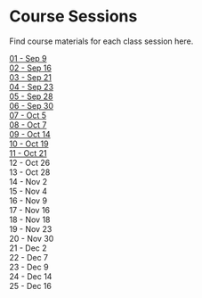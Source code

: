 # Course Sessions

Find course materials for each class session here.

[01 - Sep 9](https://github.com/ga-students/MOB-NYC-4/tree/master/Sessions/01)  
[02 - Sep 16](https://github.com/ga-students/MOB-NYC-4/tree/master/Sessions/02)  
[03 - Sep 21](https://github.com/ga-students/MOB-NYC-4/tree/master/Sessions/03)  
[04 - Sep 23](https://github.com/ga-students/MOB-NYC-4/tree/master/Sessions/04)  
[05 - Sep 28](https://github.com/ga-students/MOB-NYC-4/tree/master/Sessions/05)  
[06 - Sep 30](https://github.com/ga-students/MOB-NYC-4/tree/master/Sessions/06)  
[07 - Oct 5](https://github.com/ga-students/MOB-NYC-4/tree/master/Sessions/07)  
[08 - Oct 7](https://github.com/ga-students/MOB-NYC-4/tree/master/Sessions/08)  
[09 - Oct 14](https://github.com/ga-students/MOB-NYC-4/tree/master/Sessions/09)  
[10 - Oct 19](https://github.com/ga-students/MOB-NYC-4/tree/master/Sessions/10)  
[11 - Oct 21](https://github.com/ga-students/MOB-NYC-4/tree/master/Sessions/11)  
12 - Oct 26  
13 - Oct 28  
14 - Nov 2  
15 - Nov 4  
16 - Nov 9  
17 - Nov 16  
18 - Nov 18  
19 - Nov 23  
20 - Nov 30  
21 - Dec 2  
22 - Dec 7  
23 - Dec 9  
24 - Dec 14  
25 - Dec 16  
